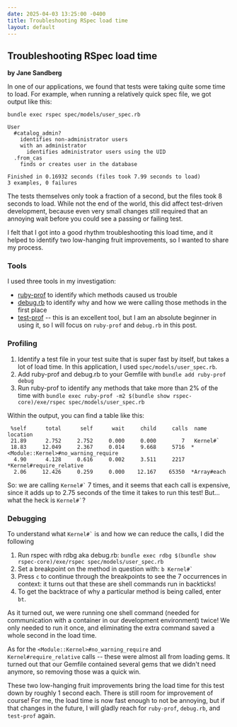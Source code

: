 ```yaml
---
date: 2025-04-03 13:25:00 -0400
title: Troubleshooting RSpec load time
layout: default
---
```


## Troubleshooting RSpec load time
**by Jane Sandberg**

In one of our applications, we found that tests were taking quite some time to load.  For example, when running a relatively quick spec file, we got output like this:

```
bundle exec rspec spec/models/user_spec.rb

User
  #catalog_admin?
    identifies non-administrator users
    with an administrator
      identifies administrator users using the UID
  .from_cas
    finds or creates user in the database

Finished in 0.16932 seconds (files took 7.99 seconds to load)
3 examples, 0 failures
```

The tests themselves only took a fraction of a second, but the files took 8 seconds to load.
While not the end of the world, this did affect test-driven development, because even very
small changes still required that an annoying wait before you could see a passing or failing
test.

I felt that I got into a good rhythm troubleshooting this load time, and it helped to identify
two low-hanging fruit improvements, so I wanted to share my process.

<!--more-->

### Tools

I used three tools in my investigation:
* [ruby-prof](https://ruby-prof.github.io/) to identify which methods caused us trouble
* [debug.rb](https://github.com/ruby/debug) to identify why and how we were calling those methods in the first place
* [test-prof](https://github.com/test-prof/test-prof) -- this is an excellent tool, but I am an absolute beginner in using it, so I will focus on `ruby-prof` and `debug.rb` in this post.

### Profiling

1. Identify a test file in your test suite that is super fast by itself, but takes a lot of load time.  In this application, I used `spec/models/user_spec.rb`.
1. Add ruby-prof and debug.rb to your Gemfile with `bundle add ruby-prof debug`
1. Run ruby-prof to identify any methods that take more than 2% of the time with
`bundle exec ruby-prof -m2 $(bundle show rspec-core)/exe/rspec spec/models/user_spec.rb`

Within the output, you can find a table like this:

```
 %self      total      self      wait     child     calls  name                           location
 21.89      2.752     2.752     0.000     0.000        7   Kernel#`
 18.83     12.049     2.367     0.014     9.668     5716  *<Module::Kernel>#no_warning_require
  4.90      4.128     0.616     0.002     3.511     2217  *Kernel#require_relative
  2.06     12.426     0.259     0.000    12.167    65350  *Array#each
```

So: we are calling `` Kernel#` `` 7 times, and it seems that each call is expensive, since it adds up
to 2.75 seconds of the time it takes to run this test!  But... what the heck is `` Kernel#` ``?

### Debugging

To understand what `` Kernel#` `` is and how we can reduce the calls, I did the following

1. Run rspec with rdbg aka debug.rb: `bundle exec rdbg $(bundle show rspec-core)/exe/rspec spec/models/user_spec.rb`
1. Set a breakpoint on the method in question with: `` b Kernel#` ``
1. Press `c` to continue through the breakpoints to see the 7 occurrences in context: it turns out that these are shell commands run in backticks!
1. To get the backtrace of why a particular method is being called, enter `bt`.

As it turned out, we were running one shell command (needed for communication with a container in our development
environment) twice!  We only needed to run it once, and eliminating the extra command saved a whole second in the load time.

As for the `<Module::Kernel>#no_warning_require` and `Kernel#require_relative` calls -- these were almost all from loading
gems.  It turned out that our Gemfile contained several gems that we didn't need anymore, so removing those was a quick win.

These two low-hanging fruit improvements bring the load time for this test down by roughly 1 second each.  There is still
room for improvement of course!  For me, the load time is now fast enough to not be annoying, but if that changes in the
future, I will gladly reach for `ruby-prof`, `debug.rb`, and `test-prof` again.
